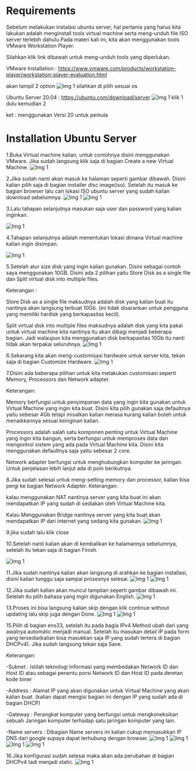 # Requirements

Sebelum melakukan instalasi ubuntu server, hal pertama yang harus kita lakukan adalah menginstall tools virtual machine serta meng-unduh file ISO server terlebih dahulu.Pada materi kali ini, kita akan menggunakan tools VMware Workstation Player.

Silahkan klik link dibawah untuk meng-unduh tools yang diperlukan.

VMware Installation : https://www.vmware.com/products/workstation-player/workstation-player-evaluation.html

akan tampil 2 option
![Img 1](Assets/2.png)
silahkan di pilih sesuai os

Ubuntu Server 20.04 : https://ubuntu.com/download/server
![Img 1](Assets/3.png)
klik 1 dulu kemudian 2

ket : menggunakan Versi 20 untuk pemula

# Installation Ubuntu Server

1.Buka Virtual machine kalian, untuk contohnya disini menggunakan VMware. Jika sudah langsung klik saja di bagian Create a new Virtual Machine.
![Img 1](Assets/4.png)

2.Jika sudah nanti akan masuk ke halaman seperti gambar dibawah. Disini kalian pilih saja di bagian installer disc image(iso). Setelah itu masuk ke bagian browser lalu cari lokasi ISO ubuntu server yang sudah kalian download sebelumnya.
![Img 1](Assets/5.png)
![Img 1](Assets/6.png)

3.Lalu tahapan selanjutnya masukan saja user dan password yang kalian inginkan.

![Img 1](Assets/7.png)

4.Tahapan selanjutnya adalah menentukan lokasi dimana Virtual machine kalian ingin disimpan.

![Img 1](Assets/8.png)

5.Setelah atur size disk yang ingin kalian gunakan. Disini sebagai contoh saya menggunakan 10GB. Disini ada 2 pilihan yaitu Store Disk as a single file dan Split virtual disk into multiple files.

Keterangan :

Store Disk as a single file maksudnya adalah disk yang kalian buat itu nantinya akan langsung terbuat 10Gb. (ini tidak disarankan untuk pengguna yang memiliki hardisk yang berkapasitas kecil).

Split virtual disk into multiple files maksudnya adalah disk yang kita pakai untuk virtual machine kita nantinya itu akan dibagi menjadi beberapa bagian. Jadi walaupun kita menggunakan disk berkapasitas 10Gb itu nanti tidak akan terpakai seluruhnya.
![Img 1](Assets/9.png)

6.Sekarang kita akan meng-customisasi hardware untuk server kita, tekan saja di bagian Customize Hardware.
![Img 1](Assets/10.png)

7.Disini ada beberapa pilihan untuk kita melakukan customisasi seperti Memory, Processors dan Network adapter.

Keterangan:

Memory berfungsi untuk penyimpanan data yang ingin kita gunakan untuk Virtual Machine yang ingin kita buat. Disini kita pilih gunakan saja defaultnya yaitu sebesar 4Gb tetapi misalkan kalian merasa kurang kalian boleh untuk menaikkannya sesuai keinginan kalian.

Processors adalah salah satu komponen penting untuk Virtual Machine yang ingin kita bangun, serta berfungsi untuk memproses data dan mengontrol sistem yang ada pada Virtual Machine kita. Disini kita menggunakan defaultnya saja yaitu sebesar 2 core.

Network adapter berfungsi untuk menghubungkan komputer ke jaringan. Untuk penjelasan lebih lanjut ada di poin berikutnya.

8.Jika sudah selesai untuk meng-setting memory dan processor, kalian bisa pergi ke bagian Network Adapter.
Keterangan:

kalau menggunakan NAT nantinya server yang kita buat ini akan mendapatkan IP yang sudah di sediakan oleh Virtual Machine kita.

Kalau Menggunakan Bridge nantinya server yang kita buat akan mendapatkan IP dari internet yang sedang kita gunakan.
![Img 1](Assets/11.png)

9.jika sudah lalu klik close

10.Setelah nanti kalian akan di kembalikan ke halamannya sebelumnya, setelah itu tekan saja di bagian Finish.

![Img 1](Assets/10.png)

11.Jika sudah nantinya kalian akan langsung di arahkan ke bagian installasi, disini kalian tunggu saja sampai prosesnya selesai.
![Img 1](Assets/12.png)
![Img 1](Assets/13.png)

12.Jika sudah kalian akan muncul tampilan seperti gambar dibawah ini. Setelah itu pilih bahasa yang ingin digunakan English.
![Img 1](Assets/14.png)

13.Proses ini bisa langsung kalian skip dengan klik continue without updating lalu skip juga dengan Done.
![Img 1](Assets/15.png)
![Img 1](Assets/16.png)

15.Pilih di bagian ens33, setelah itu pada bagia IPv4 Method ubah dari yang awalnya automatic menjadi manual. Setelah itu masukan detail IP pada form yang tersedia(kalian bisa masukkan saja IP yang sudah tertera di bagian DHCPv4). Jika sudah langsung tekan saja Save.

Keterangan:

-Subnet : Istilah teknologi Informasi yang membedakan Network ID dan Host ID atau sebagai penentu porsi Network ID dan Host ID pada deretan kode biner

-Address : Alamat IP yang akan digunakan untuk Virtual Machine yang akan kalian buat. (kalian dapat mengisi bagian ini dengan IP yang sudah ada di bagian DHCP)

-Gateway : Perangkat komputer yang berfungsi untuk mengkoneksikan sebuah Jaringan komputer terhadap satu jaringan komputer yang lain.

-Name servers : Dibagian Name servers ini kalian cukup memasukkan IP DNS dari google supaya dapat terhubung dengan browser.
![Img 1](Assets/17.png)
![Img 1](Assets/17.5.png)
![Img 1](Assets/18.png)
![Img 1](Assets/19.png)

16.Jika konfigurasi sudah selesai maka akan ada perubahan di bagian DHCPv4 tadi menjadi static.
![Img 1](Assets/20.png)

